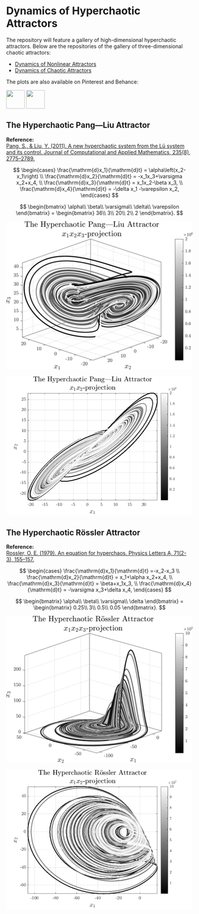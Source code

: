 # Dynamics of Hyperchaotic Attractors

The repository will feature a gallery of high-dimensional hyperchaotic attractors. Below are the repositories of the gallery of three-dimensional chaotic attractors:
- [Dynamics of Nonlinear Attractors](https://github.com/whydenyscry/Dynamics-of-Nonlinear-Attractors)
- [Dynamics of Chaotic Attractors](https://github.com/whydenyscry/Dynamics-of-Chaotic-Attractors)

The plots are also available on Pinterest and Behance:

<a href="https://www.pinterest.com/whydenyscry/when-math-and-art-came-face-to-face/" target="_blank"><img src="https://brandslogos.com/wp-content/uploads/images/large/pinterest-logo-black-and-white-4.png" style="width: 50px; height: 50px;"></a>
<a href="https://www.behance.net/whydenyscry" target="_blank"><img src="https://www.iconsdb.com/icons/preview/white/behance-5-xxl.png" style="width: 50px; height: 50px;"></a>

## The Hyperchaotic Pang—Liu Attractor
**Reference:**\
[Pang, S., & Liu, Y. (2011). A new hyperchaotic system from the Lü system and its control. Journal of Computational and Applied Mathematics, 235(8), 2775–2789.](https://doi.org/10.1016/j.cam.2010.11.029)

$$ 
\begin{cases}
	\frac{\mathrm{d}x_1}{\mathrm{d}t} = \alpha\left(x_2-x_1\right)	\\
	\frac{\mathrm{d}x_2}{\mathrm{d}t} = -x_1x_3+\varsigma x_2+x_4, \\
	\frac{\mathrm{d}x_3}{\mathrm{d}t} = x_1x_2-\beta x_3, \\
	\frac{\mathrm{d}x_4}{\mathrm{d}t} = -\delta x_1 -\varepsilon x_2,
\end{cases}
$$

$$
\begin{bmatrix}
	\alpha\\
	\beta\\
	\varsigma\\
	\delta\\
	\varepsilon
\end{bmatrix} = \begin{bmatrix}
	36\\
	3\\
	20\\
	2\\
	2
\end{bmatrix}.
$$

<p align="center">
  <img src="images_png/The_Hyperchaotic_Pang_Liu_Attractor_x1x2x3_projection.png"/>
</p>

<p align="center">
  <img src="gifs/The_Hyperchaotic_Pang_Liu_Attractor_2D_projections.gif"/>
</p>

## The Hyperchaotic Rössler Attractor
**Reference:**\
[Rossler, O. E. (1979). An equation for hyperchaos. Physics Letters A, 71(2-3), 155–157.](https://doi.org/10.1016/0375-9601(79)90150-6)

$$ 
\begin{cases}
	\frac{\mathrm{d}x_1}{\mathrm{d}t} =-x_2-x_3	\\
	\frac{\mathrm{d}x_2}{\mathrm{d}t} = x_1+\alpha x_2+x_4, \\
	\frac{\mathrm{d}x_3}{\mathrm{d}t} = \beta+x_1x_3, \\
	\frac{\mathrm{d}x_4}{\mathrm{d}t} = -\varsigma x_3+\delta x_4,
\end{cases}
$$

$$
\begin{bmatrix}
	\alpha\\
	\beta\\
	\varsigma\\
	\delta
\end{bmatrix} = \begin{bmatrix}
	0.25\\
	3\\
	0.5\\
	0.05
\end{bmatrix}.
$$

<p align="center">
  <img src="images_png/The_Hyperchaotic_Rossler_Attractor_x1x2x3_projection.png"/>
</p>

<p align="center">
  <img src="gifs/The_Hyperchaotic_Rossler_Attractor_2D_projections.gif"/>
</p>